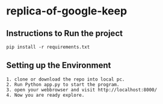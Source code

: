 # replica-of-google-keep


## Instructions to Run the project
```
pip install -r requirements.txt
```

## Setting up the Environment
```
1. clone or download the repo into local pc.
2. Run Python app.py to start the program.
3. open your webbrowser and visit http://localhost:8000/
4. Now you are ready explore.
```
